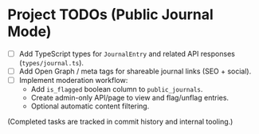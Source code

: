 # Project TODOs (Public Journal Mode)

- [ ] Add TypeScript types for `JournalEntry` and related API responses (`types/journal.ts`).
- [ ] Add Open Graph / meta tags for shareable journal links (SEO + social).
- [ ] Implement moderation workflow:
  - Add `is_flagged` boolean column to `public_journals`.
  - Create admin-only API/page to view and flag/unflag entries.
  - Optional automatic content filtering.

(Completed tasks are tracked in commit history and internal tooling.) 